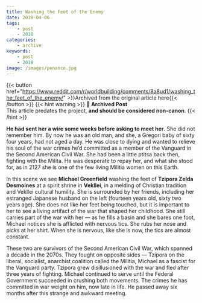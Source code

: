 ```yaml
---
title: Washing the Feet of the Enemy
date: 2018-04-06
tags:
    - post
    - 2018
categories:
    - archive
keywords:
    - post
    - 2018
image: /images/penance.jpg
---
```

{{< button href="https://www.reddit.com/r/worldbuilding/comments/8a8ud1/washing_the_feet_of_the_enemy/" >}}Archived from the original article here{{< /button >}}
{{< hint warning >}}
**🌸 Archived Post**  
This article predates the project, **and should be considered non-canon**.
{{< /hint >}}

**He had sent her a wire some weeks before asking to meet her**. She did not remember him. By now he was an old man, and she, a Gregori baby of sixty four years, had not aged a day. He was close to dying and wanted to relieve his soul of the war crimes he’d committed as a member of the Vanguard in the Second American Civil War. She had been a little ptitsa back then, fighting with the Milita. He was desperate to repay her, and what she stood for, as in 2127 she is one of the few living Militia women on this Earth.

In this scene we see **Michael Greenfield** washing the feet of **Tzipora Zelda Desmoines** at a spirit shrine in **Vekllei**, in a melding of Christian tradition and Vekllei cultural humility. She is surrounded by her friends, including her estranged Japanese husband on the left (fourteen years old, sixty two years age). She does not like her feet being touched, but it is important to her to see a living artifact of the war that shaped her childhood. She still carries part of the war with her  —  as he fills a basin and she bares one foot, Michael notices she is afflicted with nervous tics. She rubs her nose and picks at her shirt. When she is nervous, like she is now, the tics are almost constant.

These two are survivors of the Second American Civil War, which spanned a decade in the 2070s. They fought on opposite sides  —  Tzipora on the liberal, socialist, anarchist coalition called the Militia, Michael as a fascist for the Vanguard party. Tzipora grew disillusioned with the war and fled after three years of fighting. Michael continued to serve until the Federal Government succeeded in crushing both movements. The crimes he has committed in war weight on him, now late in life. He passed away six months after this strange and awkward meeting.
